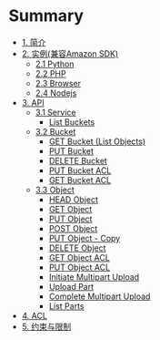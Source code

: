# Summary

* [1. 简介](README.md)
* [2. 实例(兼容Amazon SDK)]()
    * [2.1 Python](demo/python.md)
    * [2.2 PHP](demo/php.md)
    * [2.3 Browser](demo/browser.md)
    * [2.4 Nodejs](demo/nodejs.md)
* [3. API ]()
    * [3.1 Service]()
        * [List Buckets](bucket/buckets_list.md)
    * [3.2 Bucket]()
        * [GET Bucket \(List Objects\)](bucket/get_bucket_list_objects.md)
        * [PUT Bucket](bucket/put_bucket.md)
        * [DELETE Bucket](bucket/delete_bucket.md)
        * [PUT Bucket ACL](bucket/put_bucket_acl.md)
        * [GET Bucket ACL](bucket/get_bucket_acl.md)
    * [3.3 Object]()
        * [HEAD Object](object/head_object.md)
        * [GET Object](object/get_object.md)
        * [PUT Object](object/put_object.md)
        * [POST Object](object/post_object.md)
        * [PUT Object - Copy](object/put_object_-_copy.md)
        * [DELETE Object](object/delete_object.md)
        * [GET Object ACL](object/get_object_acl.md)
        * [PUT Object ACL](object/put_object_acl.md)
        * [Initiate Multipart Upload](object/initiate_multipart_upload.md)
        * [Upload Part](object/upload_part.md)
        * [Complete Multipart Upload](object/complete_multipart_upload.md)
        * [List Parts](object/list_parts.md)
* [4. ACL](acl/acl.md)
* [5. 约束与限制](limitation/limit.md)
